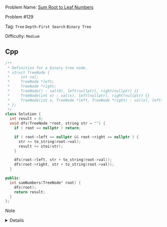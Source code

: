 Problem Name: [Sum Root to Leaf Numbers](https://leetcode.com/problems/sum-root-to-leaf-numbers/description/)

Problem #129

Tag: `Tree` `Depth-First Search` `Binary Tree`

Difficulty: `Medium`

## Cpp

```cpp
/**
 * Definition for a binary tree node.
 * struct TreeNode {
 *     int val;
 *     TreeNode *left;
 *     TreeNode *right;
 *     TreeNode() : val(0), left(nullptr), right(nullptr) {}
 *     TreeNode(int x) : val(x), left(nullptr), right(nullptr) {}
 *     TreeNode(int x, TreeNode *left, TreeNode *right) : val(x), left(left), right(right) {}
 * };
 */
class Solution {
  int result = 0;
  void dfs(TreeNode *root, string str = "") {
    if ( root == nullptr ) return;

    if ( root->left == nullptr && root->right == nullptr ) {
      str += to_string(root->val);
      result += stoi(str);
    }

    dfs(root->left, str + to_string(root->val));
    dfs(root->right, str + to_string(root->val));
  }

public:
  int sumNumbers(TreeNode* root) {
    dfs(root);
    return result;
  }
};
```

> [!NOTE]
>
> <details>
>   <li>Use depth-first search & track so far visited nodes in term of <code>string</code></li>
>   <li>While facing the leaf node, add all so far visited path</li>
> </details>
